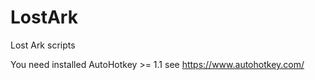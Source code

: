 # LostArk
Lost Ark scripts  
  
You need installed AutoHotkey >= 1.1 see https://www.autohotkey.com/
